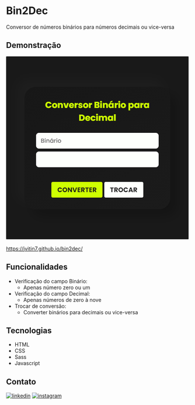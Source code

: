 # Bin2Dec

Conversor de números binários para números decimais ou vice-versa


## Demonstração
<p><a href="https://jvitin7.github.io/bin2dec/">
    <img height="500px" src="https://github.com/jvitin7/bin2dec/blob/main/images/design.png">
</a></p>

https://jvitin7.github.io/bin2dec/


## Funcionalidades

- Verificação do campo Binário:
    - Apenas número zero ou um
- Verificação do campo Decimal:
    - Apenas números de zero à nove
- Trocar de conversão:
    - Converter binários para decimais ou vice-versa


## Tecnologias

- HTML
- CSS
- Sass
- Javascript


## Contato
[![linkedin](https://img.shields.io/badge/linkedin-0A66C2?style=for-the-badge&logo=linkedin&logoColor=white)](https://www.linkedin.com/in/jvitin7/)
[![instagram](https://img.shields.io/badge/Instagram-E4405F?style=for-the-badge&logo=instagram&logoColor=white)](https://www.instagram.com/jvitin7/)


